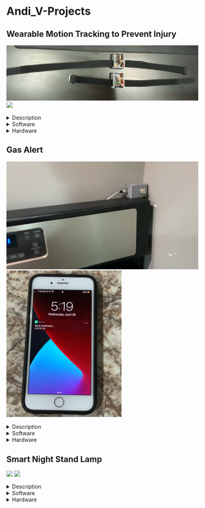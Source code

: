 # Andi_V-Projects

## Wearable Motion Tracking to Prevent Injury

<img src="README_Images/modules.PNG" width ="500" > <img src="README_Images/Wearable_Git.gif" width ="500" >

<details>
<summary>Description</summary>
<br>
This is how you dropdown.
</details>

<details>
<summary>Software</summary>
<br>
This is how you dropdown.
</details>

<details>
<summary>Hardware</summary>
<br>
This is how you dropdown.
</details>



## Gas Alert

<img src="README_Images/gas_alert.PNG" width ="500" > <img src="README_Images/notification.PNG" width ="300" >

<details>
<summary>Description</summary>
<br>
This is how you dropdown.
</details>

<details>
<summary>Software</summary>
<br>
This is how you dropdown.
</details>

<details>
<summary>Hardware</summary>
<br>
This is how you dropdown.
</details>


## Smart Night Stand Lamp

<img src="README_Images/Wearable_Git.gif" width ="500" > <img src="README_Images/Wearable_Git.gif" width ="500" >

<details>
<summary>Description</summary>
<br>
This is how you dropdown.
</details>

<details>
<summary>Software</summary>
<br>
This is how you dropdown.
</details>

<details>
<summary>Hardware</summary>
<br>
This is how you dropdown.
</details>
